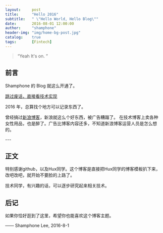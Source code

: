 ```yaml
---
layout:     post
title:      "Hello 2016"
subtitle:   " \"Hello World, Hello Blog\""
date:       2016-08-01 12:00:00
author:     "shamphone"
header-img: "img/home-bg-post.jpg"
catalog:	true
tags:		[Fintech]
---
```


> “Yeah It's on. ”


## 前言

Shamphone 的 Blog 就这么开通了。

[跳过废话，直接看技术实现 ](#build) 



2016 年，总算找个地方可以记录东西了。


曾经搞过[新浪博客](http://blog.sina.com.cn/slixf)，新浪就这么个好东西，被广告糟蹋了。 在技术博客上卖各种女性用品，也是醉了。广告比博客内容还多，不知道新浪博客运营人员是怎么想的。 


<p id = "build"></p>
---

## 正文

特别感谢github，以及Hux同学。这个博客是直接把Hux同学的博客模板扒下来，改吧改吧，就开始不要脸的上路了。 

技术同学，有兴趣的话，可以逐步研究起来相关技术。

## 后记

如果你恰好逛到了这里，希望你也能喜欢这个博客主题。

—— Shamphone Lee, 2016-8-1


